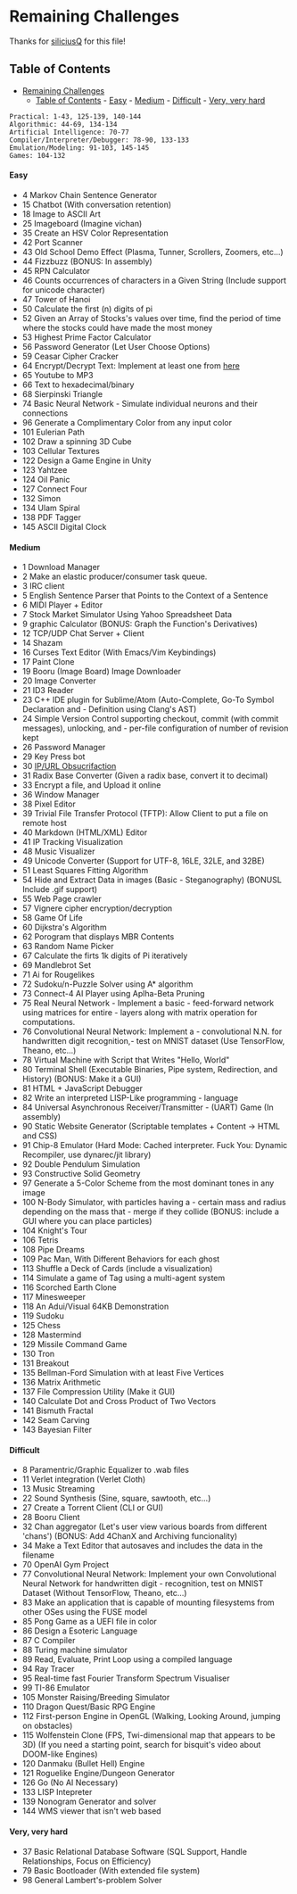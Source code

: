 
# Remaining Challenges
Thanks for [siliciusQ](github.com/siliciusQ/Programming-challenges-v4.0) for this file!

Table of Contents
--------
- [Remaining Challenges](#remaining-challenges)
	- [Table of Contents](#table-of-contents)
			- [Easy](#easy)
			- [Medium](#medium)
			- [Difficult](#difficult)
			- [Very, very hard](#very-very-hard)

```
Practical: 1-43, 125-139, 140-144
Algorithmic: 44-69, 134-134
Artificial Intelligence: 70-77
Compiler/Interpreter/Debugger: 78-90, 133-133
Emulation/Modeling: 91-103, 145-145
Games: 104-132
```

#### Easy
- 4	Markov Chain Sentence Generator
- 15	Chatbot
 	(With conversation retention)
- 18	Image to ASCII Art
- 25	Imageboard	(Imagine vichan)
- 35	Create an HSV Color Representation
- 42	Port Scanner
- 43	Old School Demo Effect (Plasma, Tunner, Scrollers, Zoomers, etc...)
- 44	Fizzbuzz
 	(BONUS: In assembly)
- 45	RPN Calculator
- 46	Counts occurrences of characters in a Given String
 	(Include support for unicode character)
- 47	Tower of Hanoi
- 50	Calculate the first (n) digits of pi
- 52	Given an Array of Stocks's values over time, find the period of time where the stocks could have made the most money
- 53	Highest Prime Factor Calculator
- 56	Password Generator
 	(Let User Choose Options)
- 59	Ceasar Cipher Cracker
- 64	Encrypt/Decrypt Text: Implement at least one from [here](http://rumkin.com/tools/cipher/collection)
- 65	Youtube to MP3
- 66	Text to hexadecimal/binary
- 68	Sierpinski Triangle
- 74	Basic Neural Network - Simulate individual neurons and their connections
- 96	Generate a Complimentary Color from any input color
- 101	Eulerian Path
- 102	Draw a spinning 3D Cube
- 103	Cellular Textures
- 122	Design a Game Engine in Unity
- 123 	Yahtzee
- 124	Oil Panic
- 127 	Connect Four
- 132	Simon
- 134	Ulam Spiral
- 138	PDF Tagger
- 145	ASCII Digital Clock

#### Medium
- 1	Download Manager
- 2	Make an elastic producer/consumer task queue.
- 3	IRC client
- 5	English Sentence Parser that Points to the Context of a Sentence
- 6	MIDI Player + Editor
- 7	Stock Market Simulator Using Yahoo Spreadsheet Data
- 9	graphic Calculator
 	(BONUS: Graph the Function's Derivatives)
- 12	TCP/UDP Chat Server + Client
- 14	Shazam
- 16	Curses Text Editor
 	(With Emacs/Vim Keybindings)
- 17	Paint Clone
- 19	Booru (Image Board) Image Downloader
- 20	Image Converter
- 21	ID3 Reader
- 23	C++ IDE plugin for Sublime/Atom
 	(Auto-Complete, Go-To Symbol Declaration and - Definition using Clang's AST)
- 24	Simple Version Control supporting checkout,  commit (with commit messages), unlocking, and - per-file configuration of number of revision kept
- 26	Password Manager
- 29	Key Press bot
- 30	[IP/URL Obsucrifaction](http://www.pc-help.org/obscure.htm)
- 31	Radix Base Converter (Given a radix base, convert it to decimal)
- 33	Encrypt a file, and Upload it online
- 36	Window Manager
- 38	Pixel Editor
- 39	Trivial File Transfer Protocol (TFTP): Allow Client to put a file on remote host
- 40	Markdown (HTML/XML) Editor
- 41	IP Tracking Visualization
- 48	Music Visualizer
- 49	Unicode Converter
 	(Support for UTF-8, 16LE, 32LE, and 32BE)
- 51	Least Squares Fitting Algorithm
- 54	Hide and Extract Data in images (Basic - Steganography)
 	(BONUSL Include .gif support)
- 55	Web Page crawler
- 57	Vignere cipher encryption/decryption
- 58	Game Of Life
- 60	Dijkstra's Algorithm
- 62	Porogram that displays MBR Contents
- 63	Random Name Picker
- 67	Calculate the firts 1k digits of Pi iteratively
- 69	Mandlebrot Set
- 71	Ai for Rougelikes
- 72	Sudoku/n-Puzzle Solver using A* algorithm
- 73	Connect-4 AI Player using Aplha-Beta Pruning
- 75	Real Neural Network - Implement a basic - feed-forward network using matrices for entire - layers along with matrix operation for computations.
- 76	Convolutional Neural Network: Implement a - convolutional N.N. for handwritten digit recognition,-  test on MNIST dataset (Use TensorFlow, Theano, etc...)
- 78	Virtual Machine with Script that Writes "Hello, World"
- 80	Terminal Shell (Executable Binaries, Pipe system,  Redirection, and History)
 	(BONUS: Make it a GUI)
- 81	HTML + JavaScript Debugger
- 82	Write an interpreted LISP-Like programming - language
- 84	Universal Asynchronous Receiver/Transmitter - (UART) Game (In assembly)
- 90	Static Website Generator (Scriptable templates + Content -> HTML and CSS)
- 91	Chip-8 Emulator
 	(Hard Mode: Cached interpreter. Fuck You: Dynamic Recompiler, use dynarec/jit library)
- 92	Double Pendulum Simulation
- 93	Constructive Solid Geometry
- 97	Generate a 5-Color Scheme from the most dominant tones in any image
- 100	N-Body Simulator, with particles having a - certain mass and radius depending on the mass that - merge if they collide
 	(BONUS: include a GUI where you can place particles)
- 104	Knight's Tour
- 106	Tetris
- 108	Pipe Dreams
- 109	Pac Man, With Different Behaviors for each ghost
- 113	Shuffle a Deck of Cards
 	(include a visualization)
- 114	Simulate a game of Tag using a multi-agent system
- 116	Scorched Earth Clone
- 117	Minesweeper
- 118	An Adui/Visual 64KB Demonstration
- 119	Sudoku
- 125	Chess
- 128	Mastermind
- 129	Missile Command Game
- 130	Tron
- 131	Breakout
- 135	Bellman-Ford Simulation with at least Five Vertices
- 136	Matrix Arithmetic
- 137	File Compression Utility (Make it GUI)
- 140	Calculate Dot and Cross Product of Two Vectors
- 141	Bismuth Fractal
- 142	Seam Carving
- 143	Bayesian Filter


#### Difficult
- 8		Paramentric/Graphic Equalizer to .wab files
- 11	Verlet integration (Verlet Cloth)
- 13	Music Streaming
- 22	Sound Synthesis (Sine, square, sawtooth, etc...)
- 27	Create a Torrent Client (CLI or GUI)
- 28	Booru Client
- 32	Chan aggregator (Let's user view various boards from different 'chans')
 	(BONUS: Add 4ChanX and Archiving funcionality)
- 34	Make a Text Editor that autosaves and includes the data in the filename
- 70	OpenAI Gym Project
- 77	Convolutional Neural Network: Implement your own Convolutional Neural Network for handwritten digit - recognition, test on MNIST Dataset (Without TensorFlow, Theano, etc...)
- 83	Make an application that is capable of mounting filesystems from other OSes  using the FUSE model
- 85	Pong Game as a UEFI file in color
- 86	Design a Esoteric Language
- 87	C Compiler
- 88	Turing machine simulator
- 89	Read, Evaluate, Print Loop using a compiled language
- 94	Ray Tracer
- 95	Real-time fast Fourier Transform Spectrum Visualiser
- 99	TI-86 Emulator
- 105	Monster Raising/Breeding Simulator
- 110	Dragon Quest/Basic RPG Engine
- 112	First-person Engine in OpenGL (Walking, Looking Around, jumping on obstacles)
- 115	Wolfenstein Clone (FPS, Twi-dimensional map that appears to be 3D)
 	(If you need a starting point, search for bisquit's video about DOOM-like Engines)
- 120	Danmaku (Bullet Hell) Engine
- 121	Roguelike Engine/Dungeon Generator
- 126	Go (No AI Necessary)
- 133	LISP Intepreter
- 139	Nonogram Generator and solver
- 144	WMS viewer that isn't web based
 
 
#### Very, very hard
- 37	Basic Relational Database Software
	(SQL Support, Handle Relationships, Focus on Efficiency)
- 79	Basic Bootloader
	(With extended file system)
- 98	General Lambert's-problem Solver
